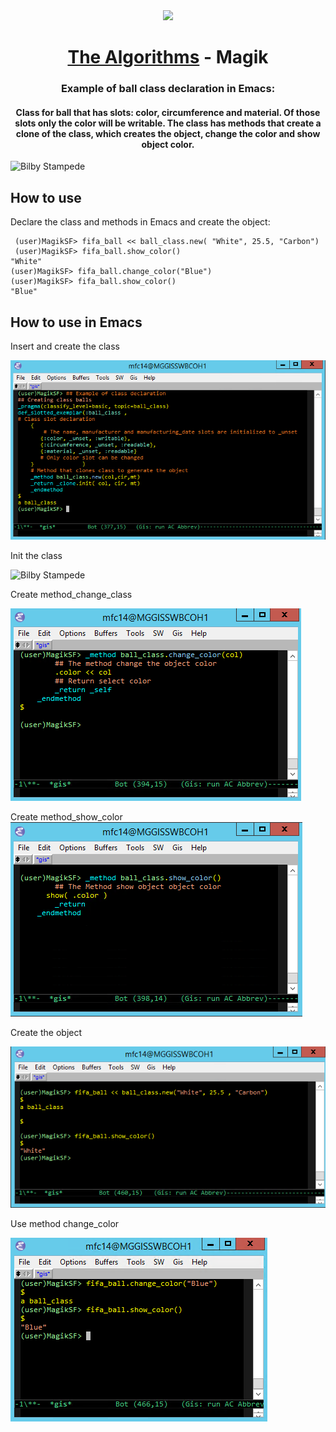 
<div align="center">
<!-- Title: -->
  <a href="https://github.com/Mateus2314/Magik_Smallworld_the_Algorithms">
    <img src="https://siamz.gallerycdn.vsassets.io/extensions/siamz/smallworld-magik/1.5.2/1573561363325/Microsoft.VisualStudio.Services.Icons.Default" height="100">
  </a>
  <h1><a href="https://github.com/Mateus2314/Magik_Smallworld_the_Algorithms">The Algorithms</a> - Magik</h1>

  
  
<!-- Short description: -->
  <h3>Example of ball class declaration in Emacs:</h3>
  <h4>Class for ball that has slots: color, circumference and material. 
  Of those slots only the color will be writable.
  The class has methods that create a clone of the class, which creates the object, change the color and show object color. </h4>
</div>

![Bilby Stampede](https://magazine25.vteximg.com.br/arquivos/ids/166261-550-550/Ima-Especial-Bola-de-Futebol---10-unidades.jpg?v=637366562815370000)

## How to use

Declare the class and methods in Emacs and create the object:

```magik
 (user)MagikSF> fifa_ball << ball_class.new( "White", 25.5, "Carbon")
 (user)MagikSF> fifa_ball.show_color()
"White"
(user)MagikSF> fifa_ball.change_color("Blue")
(user)MagikSF> fifa_ball.show_color()
"Blue"
 ```
## How to use in Emacs

Insert and create the class

![Bilby Stampede](https://github.com/Mateus2314/Magik_Smallworld_the_Algorithms/blob/main/Basic_OO_Class/Ball_class/picture/create_class_picture.png)

Init the class

![Bilby Stampede](https://github.com/Mateus2314/Magik_Smallworld_the_Algorithms/blob/main/Basic_OO_Class/Ball_class/picture/Init_class_picture.png.png)

Create method_change_class

![Bilby Stampede](https://github.com/Mateus2314/Magik_Smallworld_the_Algorithms/blob/main/Basic_OO_Class/Ball_class/picture/method_change_class_picture.png)

Create method_show_color
![Bilby Stampede](https://github.com/Mateus2314/Magik_Smallworld_the_Algorithms/blob/main/Basic_OO_Class/Ball_class/picture/method_show_color_picture.png)

Create the object

![Bilby Stampede](https://github.com/Mateus2314/Magik_Smallworld_the_Algorithms/blob/main/Basic_OO_Class/Ball_class/picture/method_show_color_object_picture.png)

Use method change_color

![Bilby Stampede](https://github.com/Mateus2314/Magik_Smallworld_the_Algorithms/blob/main/Basic_OO_Class/Ball_class/picture/method_change_object_picture.png)



<!-- ## Getting Started

Open Source resource for learning object-oriented programming language with Magik on SmallWorld. #Magik_Smallworld_the_Algorithms

Read through our [Contribution Guidelines](CONTRIBUTING.md) before you contribute.

## Community Channels

We're on [Discord](https://discord.gg/c7MnfGFGa6) and [Gitter](https://gitter.im/TheAlgorithms)! Community channels are great for you to ask questions and get help. Please join us!

## List of Algorithms

See our [directory](DIRECTORY.md) for easier navigation and better overview of the project.
-->
